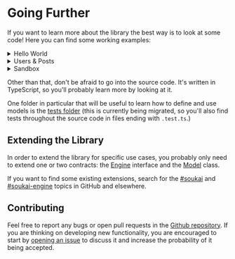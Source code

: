 # Going Further

If you want to learn more about the library the best way is to look at some code!
 Here you can find some working examples:

<details>
  <summary>Hello World</summary>
  <br>
  <iframe src="https://codesandbox.io/embed/soukaihelloworld-1eqtg?autoresize=1&expanddevtools=1&fontsize=14" title="soukai-hello-world" style="width:100%; height:500px; border:0; border-radius: 4px; overflow:hidden;" sandbox="allow-modals allow-forms allow-popups allow-scripts allow-same-origin"></iframe>
</details>

<details>
  <summary>Users & Posts</summary>
  <br>
  <iframe src="https://codesandbox.io/embed/soukai-example-users-posts-3gryb?autoresize=1&expanddevtools=1&fontsize=14" title="soukai-hello-world" style="width:100%; height:500px; border:0; border-radius: 4px; overflow:hidden;" sandbox="allow-modals allow-forms allow-popups allow-scripts allow-same-origin"></iframe>
</details>

<details>
  <summary>Sandbox</summary>
  <br>
  <iframe src="https://codesandbox.io/embed/soukai-sandbox-hw7n1?fontsize=14&view=editor&module=%2Fsrc%2Findex.ts" title="soukai-hello-world" style="width:100%; height:500px; border:0; border-radius: 4px; overflow:hidden;" sandbox="allow-modals allow-forms allow-popups allow-scripts allow-same-origin"></iframe>
</details>

Other than that, don't be afraid to go into the source code. It's written in TypeScript, so you'll probably learn more by looking at it.

One folder in particular that will be useful to learn how to define and use models is the [tests folder](https://github.com/NoelDeMartin/soukai/tree/master/tests/lib/suites) (this is currently being migrated, so you'll also find tests throughout the source code in files ending with `.test.ts`.)

## Extending the Library

In order to extend the library for specific use cases, you probably only need to extend one or two contracts: the [Engine](https://soukai.js.org/api/interfaces/engines.engine.html) interface and the [Model](https://soukai.js.org/api/classes/models.model.html) class.

If you want to find some existing extensions, search for the [#soukai](https://github.com/topics/soukai) and [#soukai-engine](https://github.com/topics/soukai-engine) topics in GitHub and elsewhere.

## Contributing

Feel free to report any bugs or open pull requests in the [Github repository](https://github.com/noeldemartin/soukai). If you are thinking on developing new functionality, you are encouraged to start by [opening an issue](https://github.com/NoelDeMartin/soukai/issues/new) to discuss it and increase the probability of it being accepted.
